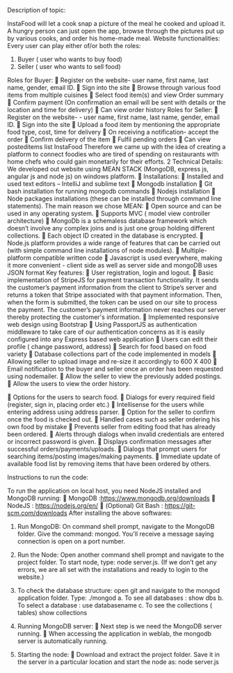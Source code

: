Description of topic:

InstaFood will let a cook snap a picture of the meal he cooked and upload it. A hungry person can just open the app, browse through the pictures put up by various cooks, and order his home-made meal.
Website functionalities:
Every user can play either of/or both the roles:
1. Buyer ( user who wants to buy food)
2. Seller ( user who wants to sell food)

Roles for Buyer:
 Register on the website- user name, first name, last name, gender, email ID.
 Sign into the site
 Browse through various food items from multiple cuisines
 Select food item(s) and view Order summary
 Confirm payment
(On confirmation an email will be sent with details or the location and time for delivery)
 Can view order history Roles for Seller:
 Register on the website- - user name, first name, last name, gender, email ID.
 Sign into the site
 Upload a food item by mentioning the appropriate food type, cost, time for delivery
 On receiving a notification- accept the order
 Confirm delivery of the item
 Fulfil pending orders
 Can view posteditems list
 InstaFood
  Therefore we came up with the idea of creating a platform to connect foodies who are tired of
 spending on restaurants with home chefs who could gain monetarily for their efforts.
   2
     Technical Details:
We developed out website using MEAN STACK (MongoDB, express js, angular js and node js) on windows platform.
 Installations:
 Installed and used text editors – IntelliJ and sublime text
 Mongodb installation
 Git bash installation for running mongodb commands
 Nodejs installation
 Node packages installations (these can be installed through command line statements).
The main reason we chose MEAN:
 Open source and can be used in any operating system.
 Supports MVC ( model view controller architecture)
 MongoDb is a schemaless database framework which doesn’t involve any complex joins and
is just one group holding different collections.
 Each object ID created in the database is encrypted.
 Node.js platform provides a wide range of features that can be carried out (with simple
command line installations of node modules).
 Multiple-platform compatible written code
 Javascript is used everywhere, making it more convenient - client side as well as server side
and mongoDB uses JSON format Key features:
 User registration, login and logout.
 Basic implementation of StripeJS for payment transaction functionality. It sends the customer’s
payment information from the client to Stripe’s server and returns a token that Stripe associated with that payment information. Then, when the form is submitted, the token can be used on our site to process the payment. The customer’s payment information never reaches our server thereby protecting the customer's information.
 Implemented responsive web design using Bootstrap
 Using PassportJS as authentication middleware to take care of our authentication concerns as it
is easily configured into any Express based web application
 Users can edit their profile ( change password, address)
 Search for food based on food variety
 Database collections part of the code implemented in models
 Allowing seller to upload image and re-size it accordingly to 600 X 400
 Email notification to the buyer and seller once an order has been requested using nodemailer.
 Allow the seller to view the previously added postings.
 Allow the users to view the order history.

   
 Options for the users to search food.
 Dialogs for every required field (register, sign in, placing order etc.)
 Intellisense for the users while entering address using address parser.
 Option for the seller to confirm once the food is checked out.
 Handled cases such as seller ordering his own food by mistake
 Prevents seller from editing food that has already been ordered.
 Alerts through dialogs when invalid credentials are entered or incorrect password is given.
 Displays confirmation messages after successful orders/payments/uploads.
 Dialogs that prompt users for searching items/posting images/making payments.
 Immediate update of available food list by removing items that have been ordered by others.


Instructions to run the code:

To run the application on local host, you need NodeJS installed and MongoDB running:
 MongoDB :https://www.mongodb.org/downloads
 NodeJS : https://nodejs.org/en/
 (Optional) Git Bash : https://git-scm.com/downloads
After installing the above softwares:

1. Run MongoDB:
On command shell prompt, navigate to the MongoDB folder.
Give the command: mongod. You'll receive a message saying connection is open on a port number.
2. Run the Node:
Open another command shell prompt and navigate to the project folder.
To start node, type: node server.js.
(If we don’t get any errors, we are all set with the installations and ready to login to the website.)
3. To check the database structure: open git and navigate to the mongod application
    folder. Type: ./mongod
a. To see all databases : show dbs
b. To select a database : use databasename
c. To see the collections ( tables) show collections


2. Running MongoDB server:
 Next step is we need the MongoDB server running.
 When accessing the application in weblab, the mongodb server is automatically running.

3. Starting the node:
 Download and extract the project folder. Save it in the server in a particular location and start the node as:
  node server.js
